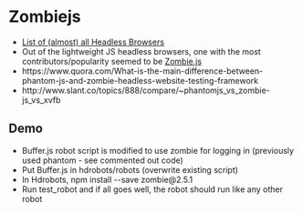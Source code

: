 
<body>
	<h1>Zombiejs</h1>
	<ul>
		<li><a href="http://www.asad.pw/HeadlessBrowsers/">List of (almost) all Headless Browsers</a></li>
		<li>Out of the lightweight JS headless browsers, one with the most contributors/popularity seemed to be <a href="http://zombie.js.org/">Zombie.js</a></li>
		<li>https://www.quora.com/What-is-the-main-difference-between-phantom-js-and-zombie-headless-website-testing-framework</li>
		<li>http://www.slant.co/topics/888/compare/~phantomjs_vs_zombie-js_vs_xvfb</li>
	</ul>
	<h2>Demo</h2>
	<ul>
		<li>Buffer.js robot script is modified to use zombie for logging in (previously used phantom - see commented out code)</li>
		<li>Put Buffer.js in hdrobots/robots (overwrite existing script)</li>
		<li>In Hdrobots, npm install --save zombie@2.5.1</li>
		<li>Run test_robot and if all goes well, the robot should run like any other robot</li>
	</ul>

</body>
</html>

